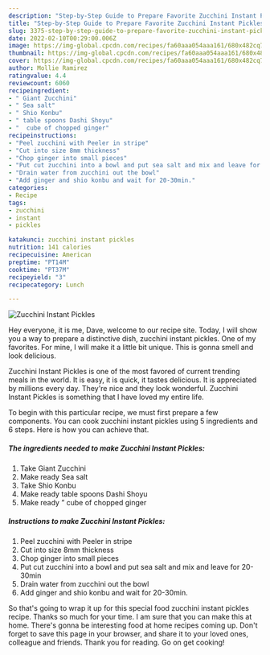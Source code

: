 ```yaml
---
description: "Step-by-Step Guide to Prepare Favorite Zucchini Instant Pickles"
title: "Step-by-Step Guide to Prepare Favorite Zucchini Instant Pickles"
slug: 3375-step-by-step-guide-to-prepare-favorite-zucchini-instant-pickles
date: 2022-02-10T00:29:00.006Z
image: https://img-global.cpcdn.com/recipes/fa60aaa054aaa161/680x482cq70/zucchini-instant-pickles-recipe-main-photo.jpg
thumbnail: https://img-global.cpcdn.com/recipes/fa60aaa054aaa161/680x482cq70/zucchini-instant-pickles-recipe-main-photo.jpg
cover: https://img-global.cpcdn.com/recipes/fa60aaa054aaa161/680x482cq70/zucchini-instant-pickles-recipe-main-photo.jpg
author: Mollie Ramirez
ratingvalue: 4.4
reviewcount: 6060
recipeingredient:
- " Giant Zucchini"
- " Sea salt"
- " Shio Konbu"
- " table spoons Dashi Shoyu"
- "  cube of chopped ginger"
recipeinstructions:
- "Peel zucchini with Peeler in stripe"
- "Cut into size 8mm thickness"
- "Chop ginger into small pieces"
- "Put cut zucchini into a bowl and put sea salt and mix and leave for 20-30min"
- "Drain water from zucchini out the bowl"
- "Add ginger and shio konbu and wait for 20-30min."
categories:
- Recipe
tags:
- zucchini
- instant
- pickles

katakunci: zucchini instant pickles 
nutrition: 141 calories
recipecuisine: American
preptime: "PT14M"
cooktime: "PT37M"
recipeyield: "3"
recipecategory: Lunch

---
```



![Zucchini Instant Pickles](https://img-global.cpcdn.com/recipes/fa60aaa054aaa161/680x482cq70/zucchini-instant-pickles-recipe-main-photo.jpg)

Hey everyone, it is me, Dave, welcome to our recipe site. Today, I will show you a way to prepare a distinctive dish, zucchini instant pickles. One of my favorites. For mine, I will make it a little bit unique. This is gonna smell and look delicious.

Zucchini Instant Pickles is one of the most favored of current trending meals in the world. It is easy, it is quick, it tastes delicious. It is appreciated by millions every day. They're nice and they look wonderful. Zucchini Instant Pickles is something that I have loved my entire life.




To begin with this particular recipe, we must first prepare a few components. You can cook zucchini instant pickles using 5 ingredients and 6 steps. Here is how you can achieve that.

<!--inarticleads1-->

##### The ingredients needed to make Zucchini Instant Pickles:

1. Take  Giant Zucchini
1. Make ready  Sea salt
1. Take  Shio Konbu
1. Make ready  table spoons Dashi Shoyu
1. Make ready  ” cube of chopped ginger




<!--inarticleads2-->

##### Instructions to make Zucchini Instant Pickles:

1. Peel zucchini with Peeler in stripe
1. Cut into size 8mm thickness
1. Chop ginger into small pieces
1. Put cut zucchini into a bowl and put sea salt and mix and leave for 20-30min
1. Drain water from zucchini out the bowl
1. Add ginger and shio konbu and wait for 20-30min.




So that's going to wrap it up for this special food zucchini instant pickles recipe. Thanks so much for your time. I am sure that you can make this at home. There's gonna be interesting food at home recipes coming up. Don't forget to save this page in your browser, and share it to your loved ones, colleague and friends. Thank you for reading. Go on get cooking!
